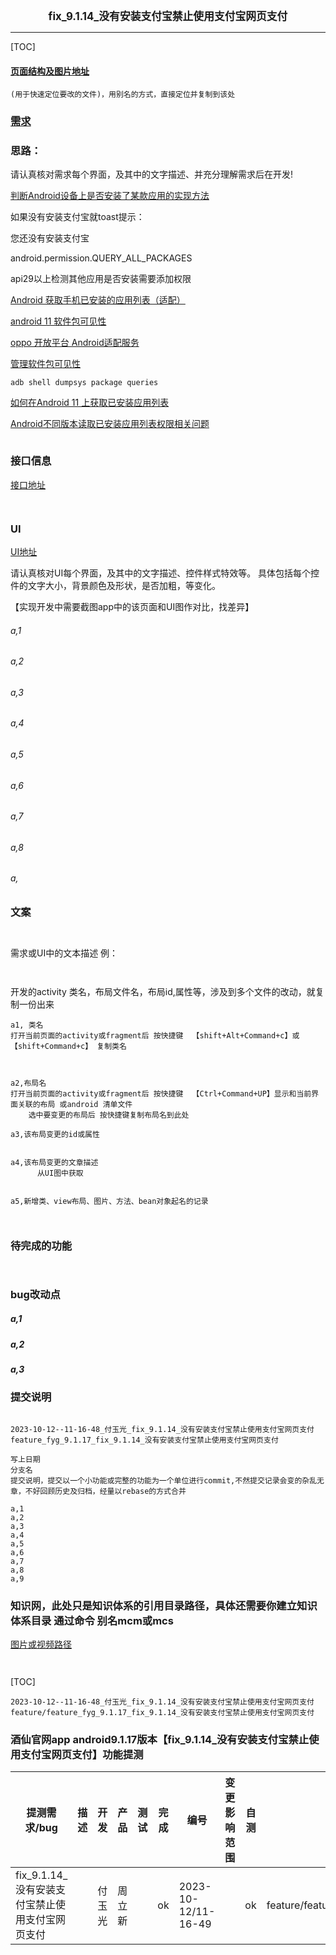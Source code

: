 

<center><big><b> fix_9.1.14_没有安装支付宝禁止使用支付宝网页支付 </b></big></center>


------



[TOC]


#### [页面结构及图片地址]()



```
(用于快速定位要改的文件)，用别名的方式，直接定位并复制到该处

```



### [需求]()





### 思路：
请认真核对需求每个界面，及其中的文字描述、并充分理解需求后在开发!





[判断Android设备上是否安装了某款应用的实现方法](https://www.python100.com/html/70440.html)



如果没有安装支付宝就toast提示：

您还没有安装支付宝





android.permission.QUERY_ALL_PACKAGES

api29以上检测其他应用是否安装需要添加权限



[Android 获取手机已安装的应用列表（适配）](https://blog.csdn.net/c6E5UlI1N/article/details/129311768)



[android 11 软件包可见性](https://www.jianshu.com/p/c35adf1543d5)





[oppo 开放平台 Android适配服务](https://open.oppomobile.com/new/developmentDoc/info?id=10724)



[管理软件包可见性](https://developer.android.google.cn/training/basics/intents/package-visibility?hl=zh_cn)

```
adb shell dumpsys package queries
```





[如何在Android 11 上获取已安装应用列表](https://blog.csdn.net/u010844304/article/details/111044338?spm=1001.2101.3001.6650.7&utm_medium=distribute.pc_relevant.none-task-blog-2%7Edefault%7EBlogCommendFromBaidu%7ERate-7-111044338-blog-132245569.235%5Ev38%5Epc_relevant_sort&depth_1-utm_source=distribute.pc_relevant.none-task-blog-2%7Edefault%7EBlogCommendFromBaidu%7ERate-7-111044338-blog-132245569.235%5Ev38%5Epc_relevant_sort&utm_relevant_index=10)





[Android不同版本读取已安装应用列表权限相关问题](https://blog.csdn.net/g270382086/article/details/115554563?utm_medium=distribute.pc_relevant.none-task-blog-2~default~baidujs_baidulandingword~default-1-115554563-blog-111044338.235^v38^pc_relevant_sort&spm=1001.2101.3001.4242.2&utm_relevant_index=2)





```

```





### 接口信息




[接口地址]()


```


```




### UI


[UI地址]()


请认真核对UI每个界面，及其中的文字描述、控件样式特效等。
具体包括每个控件的文字大小，背景颜色及形状，是否加粗，等变化。

【实现开发中需要截图app中的该页面和UI图作对比，找差异】


###### a,1
###### a,2
###### a,3
###### a,4
###### a,5
###### a,6
###### a,7
###### a,8
###### a,




### 文案


```


```



需求或UI中的文本描述 例：
```


```




开发的activity 类名，布局文件名，布局id,属性等，涉及到多个文件的改动，就复制一份出来
```
a1, 类名
打开当前页面的activity或fragment后 按快捷键  【shift+Alt+Command+c】或【shift+Command+c】 复制类名



a2,布局名
打开当前页面的activity或fragment后 按快捷键  【Ctrl+Command+UP】显示和当前界面关联的布局 或android 清单文件
    选中要变更的布局后 按快捷键复制布局名到此处

a3,该布局变更的id或属性


a4,该布局变更的文章描述
      从UI图中获取


a5,新增类、view布局、图片、方法、bean对象起名的记录



```


### 待完成的功能


```


```





### bug改动点


##### a,1
[]()




##### a,2
[]()




##### a,3
[]()




### 提交说明

```

2023-10-12--11-16-48_付玉光_fix_9.1.14_没有安装支付宝禁止使用支付宝网页支付
feature_fyg_9.1.17_fix_9.1.14_没有安装支付宝禁止使用支付宝网页支付

写上日期
分支名
提交说明，提交以一个小功能或完整的功能为一个单位进行commit,不然提交记录会变的杂乱无章，不好回顾历史及归档，经量以rebase的方式合并

a,1
a,2
a,3
a,4
a,5
a,6
a,7
a,8
a,9

```




### 知识网，此处只是知识体系的引用目录路径，具体还需要你建立知识体系目录 通过命令 别名mcm或mcs
[]()
[]()
[]()
[]()
[图片或视频路径]()


```


```




[TOC]




```
2023-10-12--11-16-48_付玉光_fix_9.1.14_没有安装支付宝禁止使用支付宝网页支付
feature/feature_fyg_9.1.17_fix_9.1.14_没有安装支付宝禁止使用支付宝网页支付
```




### 酒仙官网app android9.1.17版本【fix_9.1.14_没有安装支付宝禁止使用支付宝网页支付】功能提测


| 提测需求/bug  |   描述          |  开发           |  产品                |      测试           |       完成      |  编号            |  变更影响范围     |   自测    |  提测分支       |  提测时间         |
| ------------ |      ----      |       ----     |      ----            |      ----          |      ----      |  ----            |   ------------  |   ----   |  ------       |  --------        |
|  fix_9.1.14_没有安装支付宝禁止使用支付宝网页支付   |                |  付玉光       |   周立新    |           |       ok       | 2023-10-12/11-16-49  |                 |    ok    | feature/feature_preRelease_9.1.17 |  2023-10-18/10:58:53 |





